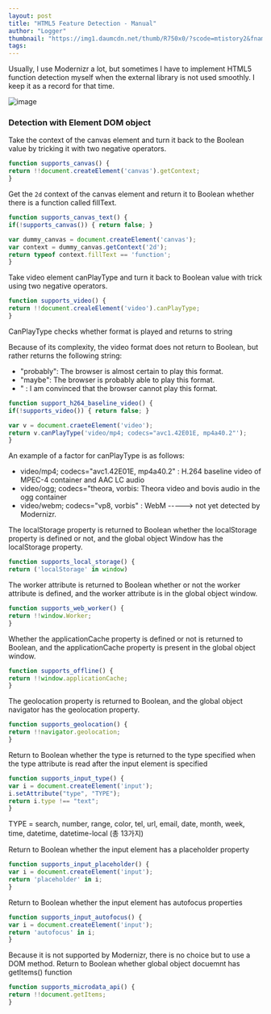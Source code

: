 ```yaml
---
layout: post
title: "HTML5 Feature Detection - Manual"
author: "Logger"
thumbnail: "https://img1.daumcdn.net/thumb/R750x0/?scode=mtistory2&fname=https%3A%2F%2Ft1.daumcdn.net%2Fcfile%2Ftistory%2F2243034A5548DCAF41"
tags: 
---
```



Usually, I use Modernizr a lot, but sometimes I have to implement HTML5 function detection myself when the external library is not used smoothly. I keep it as a record for that time.

![image](https://t1.daumcdn.net/cfile/tistory/2243034A5548DCAF41)

### Detection with Element DOM object

Take the context of the canvas element and turn it back to the Boolean value by tricking it with two negative operators.

```js
function supports_canvas() {
return !!document.createElement('canvas').getContext;
}

```

Get the `2d` context of the canvas element and return it to Boolean whether there is a function called fillText.

```js
function supports_canvas_text() {
if(!supports_canvas()) { return false; }

var dummy_canvas = document.createElement('canvas');
var context = dummy_canvas.getContext('2d');
return typeof context.fillText == 'function';
}

```

Take video element canPlayType and turn it back to Boolean value with trick using two negative operators.

```js
function supports_video() {
return !!document.crealeElement('video').canPlayType;
}

```

CanPlayType checks whether format is played and returns to string

Because of its complexity, the video format does not return to Boolean, but rather returns the following string:

- "probably": The browser is almost certain to play this format.
- "maybe": The browser is probably able to play this format.
- " : I am convinced that the browser cannot play this format.

```js
function support_h264_baseline_video() {
if(!supports_video()) { return false; }

var v = document.craeteElement('video');
return v.canPlayType('video/mp4; codecs="avc1.42E01E, mp4a40.2"');
}

```

An example of a factor for canPlayType is as follows:

- video/mp4; codecs="avc1.42E01E, mp4a40.2" : H.264 baseline video of MPEC-4 container and AAC LC audio
- video/ogg; codecs="theora, vorbis: Theora video and bovis audio in the ogg container
- video/webm; codecs="vp8, vorbis" : WebM -----> not yet detected by Modernizr.

The localStorage property is returned to Boolean whether the localStorage property is defined or not, and the global object Window has the localStorage property.

```js
function supports_local_storage() {
return ('localStorage' in window)
```

The worker attribute is returned to Boolean whether or not the worker attribute is defined, and the worker attribute is in the global object window.

```js
function supports_web_worker() {
return !!window.Worker;
}

```

Whether the applicationCache property is defined or not is returned to Boolean, and the applicationCache property is present in the global object window.

```js
function supports_offline() {
return !!window.applicationCache;
}

```

The geolocation property is returned to Boolean, and the global object navigator has the geolocation property.

```js
function supports_geolocation() {
return !!navigator.geolocation;
}

```

Return to Boolean whether the type is returned to the type specified when the type attribute is read after the input element is specified

```js
function supports_input_type() {
var i = document.createElement('input');
i.setAttribute("type", "TYPE");
return i.type !== "text";
}

```

TYPE = search, number, range, color, tel, url, email, date, month, week, time, datetime, datetime-local (총 13가지)

Return to Boolean whether the input element has a placeholder property

```js
function supports_input_placeholder() {
var i = document.createElement('input');
return 'placeholder' in i;
}

```

Return to Boolean whether the input element has autofocus properties

```js
function supports_input_autofocus() {
var i = document.createElement('input');
return 'autofocus' in i;
}

```

Because it is not supported by Modernizr, there is no choice but to use a DOM method. Return to Boolean whether global object docuemnt has getItems() function

```js
function supports_microdata_api() {
return !!document.getItems;
}

```